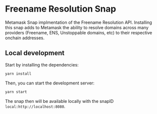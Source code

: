 # Freename Resolution Snap

Metamask Snap implmentation of the Freename Resolution API.
Installing this snap adds to Metamask the ability to resolve domains across many providers (Freename, ENS, Unstoppable domains, etc) to their respective onchain addresses.

## Local development

Start by installing the dependencies:

```bash
yarn install
```

Then, you can start the development server:

```bash
yarn start
```

The snap then will be available locally with the snapID `local:http://localhost:8080`.
